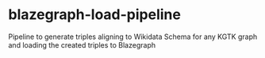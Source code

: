 # blazegraph-load-pipeline
Pipeline to generate triples aligning to Wikidata Schema for any KGTK graph and loading the created triples to Blazegraph
